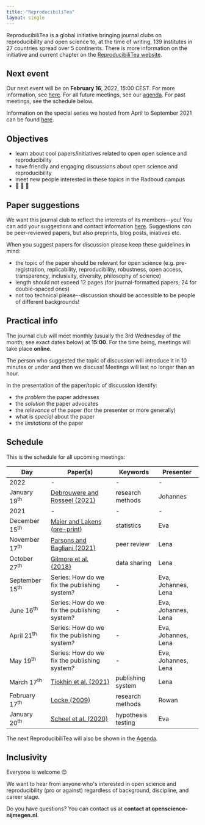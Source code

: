 ```yaml
---
title: "ReproducibiliTea"
layout: single
---
```


ReproducibiliTea is a global initiative bringing journal clubs on reproducibility and open science to, at the time of writing, 139 institutes in 27 countries spread over 5 continents. There is more information on the initiative and current chapter on the [ReproducibiliTea website](https://reproducibilitea.org/).

## Next event
Our next event will be on **February 16**, 2022, 15:00 CEST. For more information, see [here](https://openscience-nijmegen.nl/reproTea21/). 
For all future meetings, see our [agenda](https://openscience-nijmegen.nl/_pages/agenda/). For past meetings, see the schedule below.

Information on the special series we hosted from April to September 2021 can be found [here](https://openscience-nijmegen.nl/_pages/publishing_system/).

## Objectives
- learn about cool papers/initiatives related to open open science and reproducibility
- have friendly and engaging discussions about open science and reproducibility
- meet new people interested in these topics in the Radboud campus
- :tea: :tea: :tea:

## Paper suggestions
We want this journal club to reflect the interests of its members--you!
You can add your suggestions and contact information [here](https://docs.google.com/spreadsheets/d/1efHsgzEu9OqKNRk9EARDNL3gBfsPNRgbdt7-PhfWS-U/edit?usp=sharing).
Suggestions can be peer-reviewed papers, but also preprints, blog posts, iniatives etc.

When you suggest papers for discussion please keep these guidelines in mind:
- the topic of the paper should be relevant for open science (e.g.  pre-registration, replicability, reproducibility, robustness, open access, transparency, inclusivity, diversity, philosophy of science)
- length should not exceed 12 pages (for journal-formatted papers; 24 for double-spaced ones)
- not too technical please--discussion should be accessible to be people of different backgrounds!

## Practical info
The journal club will meet monthly (usually the 3rd Wednesday of the month; see exact dates below) at **15:00**. For the time being, meetings will take place **online**. 

The person who suggested the topic of discussion will introduce it in 10 minutes or under and then we discuss! Meetings will last no longer than an hour.

In the presentation of the paper/topic of discussion identify:
- the *problem* the paper addresses
- the *solution* the paper advocates
- the *relevance* of the paper (for the presenter or more generally)
- what is *special* about the paper
- the *limitations* of the paper

## Schedule
This is the schedule for all upcoming meetings:

| Day | Paper(s) | Keywords | Presenter |
|-----|----------|----------|-----------|
| 2022 | - | - | - |
| January 19<sup>th</sup> |  [Debrouwere and Rosseel (2021)](https://doi.org/10.1177/17456916211026947) | research methods | Johannes |
| 2021 | - | - | - |
| December 15<sup>th</sup> |  [Maier and Lakens (pre-print)](https://psyarxiv.com/ts4r6/) | statistics | Eva |
| November 17<sup>th</sup> |  [Parsons and Bagliani (2021)](https://doi.org/10.1016/j.tics.2021.05.003) | peer review | Lena |
| October 27<sup>th</sup> |  [Gilmore et al. (2018)](https://journals.sagepub.com/doi/full/10.1177/2515245917746500) | data sharing | Lena |
| September 15<sup>th</sup> |  Series: How do we fix the publishing system? | - | Eva, Johannes, Lena |
| June 16<sup>th</sup> |  Series: How do we fix the publishing system? | - | Eva, Johannes, Lena |
| April 21<sup>th</sup> |  Series: How do we fix the publishing system? | - | Eva, Johannes, Lena |
| May 19<sup>th</sup> |  Series: How do we fix the publishing system? | - | Eva, Johannes, Lena |
| March 17<sup>th</sup> |  [Tiokhin et al. (2021)](https://journals.plos.org/plosone/article?id=10.1371/journal.pone.0246675) | publishing system | Lena |
| February 17<sup>th</sup> |  [Locke (2009)](https://journals.sagepub.com/doi/pdf/10.1111/j.1745-6924.2009.01090.x) | research methods | Rowan |
| January 20<sup>th</sup> |  [Scheel et al. (2020)](http://leotiokhin.com/assets/uploads/Scheel_etal_2020_HypothesisTesters_PPS.pdf) | hypothesis testing | Eva |

The next ReproducibiliTea will also be shown in the [Agenda](https://openscience-nijmegen.nl/_pages/agenda/).

## Inclusivity
Everyone is welcome :blush:

We want to hear from anyone who's interested in open science and reproducibility (pro or against) regardless of background, discipline, and career stage.

Do you have questions? You can contact us at **contact at openscience-nijmegen.nl**.
